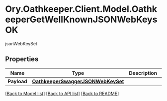 # Ory.Oathkeeper.Client.Model.OathkeeperGetWellKnownJSONWebKeysOK
jsonWebKeySet
## Properties

Name | Type | Description | Notes
------------ | ------------- | ------------- | -------------
**Payload** | [**OathkeeperSwaggerJSONWebKeySet**](OathkeeperSwaggerJSONWebKeySet.md) |  | [optional] 

[[Back to Model list]](../README.md#documentation-for-models) [[Back to API list]](../README.md#documentation-for-api-endpoints) [[Back to README]](../README.md)

